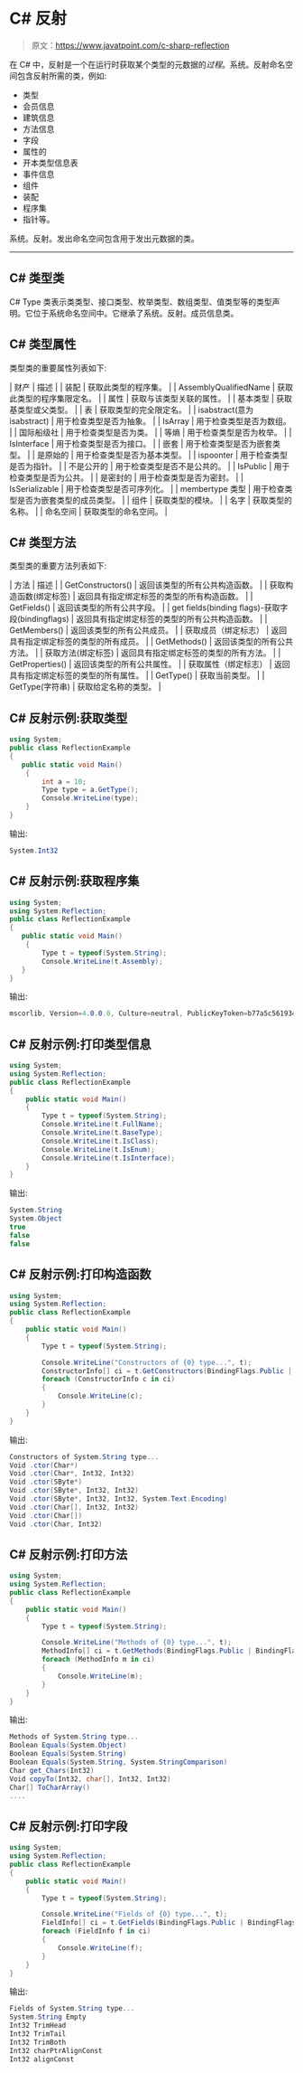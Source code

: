 # C# 反射

> 原文：<https://www.javatpoint.com/c-sharp-reflection>

在 C# 中，反射是一个在运行时获取某个类型的元数据的*过程*。系统。反射命名空间包含反射所需的类，例如:

*   类型
*   会员信息
*   建筑信息
*   方法信息
*   字段
*   属性的
*   开本类型信息表
*   事件信息
*   组件
*   装配
*   程序集
*   指针等。

系统。反射。发出命名空间包含用于发出元数据的类。

* * *

## C# 类型类

C# Type 类表示类类型、接口类型、枚举类型、数组类型、值类型等的类型声明。它位于系统命名空间中。它继承了系统。反射。成员信息类。

## C# 类型属性

类型类的重要属性列表如下:

| 财产 | 描述 |
| 装配 | 获取此类型的程序集。 |
| AssemblyQualifiedName | 获取此类型的程序集限定名。 |
| 属性 | 获取与该类型关联的属性。 |
| 基本类型 | 获取基类型或父类型。 |
| 表 | 获取类型的完全限定名。 |
| isabstract(意为 isabstract) | 用于检查类型是否为抽象。 |
| IsArray | 用于检查类型是否为数组。 |
| 国际船级社 | 用于检查类型是否为类。 |
| 等熵 | 用于检查类型是否为枚举。 |
| IsInterface | 用于检查类型是否为接口。 |
| 嵌套 | 用于检查类型是否为嵌套类型。 |
| 是原始的 | 用于检查类型是否为基本类型。 |
| ispoonter | 用于检查类型是否为指针。 |
| 不是公开的 | 用于检查类型是否不是公共的。 |
| IsPublic | 用于检查类型是否为公共。 |
| 是密封的 | 用于检查类型是否为密封。 |
| IsSerializable | 用于检查类型是否可序列化。 |
| membertype 类型 | 用于检查类型是否为嵌套类型的成员类型。 |
| 组件 | 获取类型的模块。 |
| 名字 | 获取类型的名称。 |
| 命名空间 | 获取类型的命名空间。 |

## C# 类型方法

类型类的重要方法列表如下:

| 方法 | 描述 |
| GetConstructors() | 返回该类型的所有公共构造函数。 |
| 获取构造函数(绑定标签) | 返回具有指定绑定标签的类型的所有构造函数。 |
| GetFields() | 返回该类型的所有公共字段。 |
| get fields(binding flags)-获取字段(bindingflags) | 返回具有指定绑定标签的类型的所有公共构造函数。 |
| GetMembers() | 返回该类型的所有公共成员。 |
| 获取成员（绑定标志） | 返回具有指定绑定标签的类型的所有成员。 |
| GetMethods() | 返回该类型的所有公共方法。 |
| 获取方法(绑定标签) | 返回具有指定绑定标签的类型的所有方法。 |
| GetProperties() | 返回该类型的所有公共属性。 |
| 获取属性（绑定标志） | 返回具有指定绑定标签的类型的所有属性。 |
| GetType() | 获取当前类型。 |
| GetType(字符串) | 获取给定名称的类型。 |

## C# 反射示例:获取类型

```cs
using System;
public class ReflectionExample
{
   public static void Main()
    {
        int a = 10;
        Type type = a.GetType();
        Console.WriteLine(type);
    }
}

```

输出:

```cs
System.Int32

```

## C# 反射示例:获取程序集

```cs
using System;
using System.Reflection;
public class ReflectionExample
{
   public static void Main()
    {
        Type t = typeof(System.String);
        Console.WriteLine(t.Assembly); 
   }
}

```

输出:

```cs
mscorlib, Version=4.0.0.0, Culture=neutral, PublicKeyToken=b77a5c561934e089

```

## C# 反射示例:打印类型信息

```cs
using System;
using System.Reflection;
public class ReflectionExample
{
    public static void Main()
    {
        Type t = typeof(System.String);
        Console.WriteLine(t.FullName);
        Console.WriteLine(t.BaseType);
        Console.WriteLine(t.IsClass);
        Console.WriteLine(t.IsEnum);
        Console.WriteLine(t.IsInterface);
    }
}

```

输出:

```cs
System.String
System.Object
true
false
false

```

## C# 反射示例:打印构造函数

```cs
using System;
using System.Reflection;
public class ReflectionExample
{
    public static void Main()
    {
        Type t = typeof(System.String);

        Console.WriteLine("Constructors of {0} type...", t);
        ConstructorInfo[] ci = t.GetConstructors(BindingFlags.Public | BindingFlags.Instance);
        foreach (ConstructorInfo c in ci)
        {
            Console.WriteLine(c);
        }
    }
}

```

输出:

```cs
Constructors of System.String type...
Void .ctor(Char*)
Void .ctor(Char*, Int32, Int32)
Void .ctor(SByte*)
Void .ctor(SByte*, Int32, Int32)
Void .ctor(SByte*, Int32, Int32, System.Text.Encoding)
Void .ctor(Char[], Int32, Int32)
Void .ctor(Char[])
Void .ctor(Char, Int32)

```

## C# 反射示例:打印方法

```cs
using System;
using System.Reflection;
public class ReflectionExample
{
    public static void Main()
    {
        Type t = typeof(System.String);

        Console.WriteLine("Methods of {0} type...", t);
        MethodInfo[] ci = t.GetMethods(BindingFlags.Public | BindingFlags.Instance);
        foreach (MethodInfo m in ci)
        {
            Console.WriteLine(m);
        }
    }
}

```

输出:

```cs
Methods of System.String type...
Boolean Equals(System.Object)
Boolean Equals(System.String)
Boolean Equals(System.String, System.StringComparison)
Char get_Chars(Int32)
Void copyTo(Int32, char[], Int32, Int32)
Char[] ToCharArray()
....

```

## C# 反射示例:打印字段

```cs
using System;
using System.Reflection;
public class ReflectionExample
{
    public static void Main()
    {
        Type t = typeof(System.String);

        Console.WriteLine("Fields of {0} type...", t);
        FieldInfo[] ci = t.GetFields(BindingFlags.Public | BindingFlags.Static | BindingFlags.NonPublic);
        foreach (FieldInfo f in ci)
        {
            Console.WriteLine(f);
        }
    }
}

```

输出:

```cs
Fields of System.String type...
System.String Empty
Int32 TrimHead
Int32 TrimTail
Int32 TrimBoth
Int32 charPtrAlignConst
Int32 alignConst

```